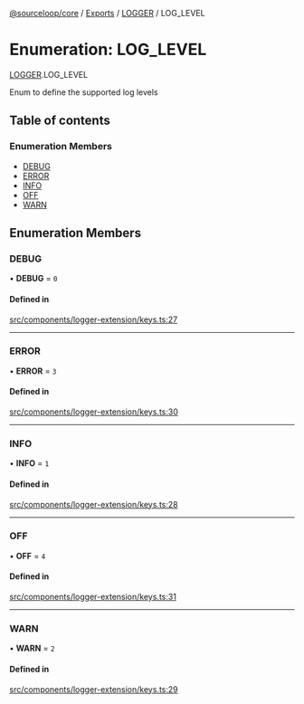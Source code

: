[@sourceloop/core](../README.md) / [Exports](../modules.md) / [LOGGER](../modules/LOGGER.md) / LOG\_LEVEL

# Enumeration: LOG\_LEVEL

[LOGGER](../modules/LOGGER.md).LOG_LEVEL

Enum to define the supported log levels

## Table of contents

### Enumeration Members

- [DEBUG](LOGGER.LOG_LEVEL.md#debug)
- [ERROR](LOGGER.LOG_LEVEL.md#error)
- [INFO](LOGGER.LOG_LEVEL.md#info)
- [OFF](LOGGER.LOG_LEVEL.md#off)
- [WARN](LOGGER.LOG_LEVEL.md#warn)

## Enumeration Members

### DEBUG

• **DEBUG** = ``0``

#### Defined in

[src/components/logger-extension/keys.ts:27](https://github.com/codeweb05/repo1/blob/a4cf318/packages/core/src/components/logger-extension/keys.ts#L27)

___

### ERROR

• **ERROR** = ``3``

#### Defined in

[src/components/logger-extension/keys.ts:30](https://github.com/codeweb05/repo1/blob/a4cf318/packages/core/src/components/logger-extension/keys.ts#L30)

___

### INFO

• **INFO** = ``1``

#### Defined in

[src/components/logger-extension/keys.ts:28](https://github.com/codeweb05/repo1/blob/a4cf318/packages/core/src/components/logger-extension/keys.ts#L28)

___

### OFF

• **OFF** = ``4``

#### Defined in

[src/components/logger-extension/keys.ts:31](https://github.com/codeweb05/repo1/blob/a4cf318/packages/core/src/components/logger-extension/keys.ts#L31)

___

### WARN

• **WARN** = ``2``

#### Defined in

[src/components/logger-extension/keys.ts:29](https://github.com/codeweb05/repo1/blob/a4cf318/packages/core/src/components/logger-extension/keys.ts#L29)

